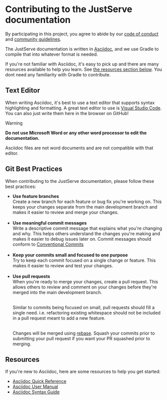 # Contributing to the JustServe documentation

By participating in this project, you agree to abide by our [code of conduct](./CODE_OF_CONDUCT.md) and [community guidelines](https://www.justserve.org/about#community-guidelines). 

The JustServe documentation is written in [Asciidoc](https://docs.asciidoctor.org/asciidoc/latest/), and we use Gradle to compile that into whatever format is needed.

If you're not familiar with Asciidoc, it's easy to pick up and there are many resources available to help you learn. See [the resources section below](#resources). You dont need any familiarity with Gradle to contribute. 

## Text Editor

When writing Asciidoc, it's best to use a text editor that supports syntax highlighting and formatting. A great text editor to use is [Visual Studio Code](https://code.visualstudio.com/). You can also just write them here in the browser on GitHub! 

> [!WARNING]
> **Do not use Microsoft Word or any other word processor to edit the documentation.**
>
> Asciidoc files are not word documents and are not compatible with that editor.

## Git Best Practices

When contributing to the JustServe documentation, please follow these best practices:

<ul><li> <strong>Use feature branches</strong><br>
Create a new branch for each feature or bug fix you're working on. This keeps your changes separate from the main development branch and makes it easier to review and merge your changes.
<br><br></li>
<li><strong>Use meaningful commit messages</strong> <br>
Write a descriptive commit message that explains what you're changing and why. This helps others understand the changes you're making and makes it easier to debug issues later on.
Commit messages should conform to <a href="https://www.conventionalcommits.org">Conventional Commits</a>
<br><br></li>
<li><strong>Keep your commits small and focused to one purpose</strong> <br>
Try to keep each commit focused on a single change or feature. This makes it easier to review and test your changes.
<br><br></li>
<li><strong>Use pull requests</strong><br> When you're ready to merge your changes, create a pull request. This allows others to review and comment on your changes before they're merged into the main development branch.<br><br>

Similar to commits being focused on small, pull requests should fill a single need. i.e. refactoring existing whitespace should not be included in a pull request meant to add a new feature.
<br><br>

Changes will be merged using [rebase](https://git-scm.com/docs/git-rebase). Squash your commits prior to submitting your pull request if you want your PR squashed prior to merging.
</li>
</ul>


## Resources

If you're new to Asciidoc, here are some resources to help you get started:

* [Asciidoc Quick Reference](https://docs.asciidoctor.org/asciidoc/latest/syntax-quick-reference/)
* [Asciidoc User Manual](https://docs.asciidoctor.org/asciidoc/latest/user-manual/)
* [Asciidoc Syntax Guide](https://asciidoctor.org/docs/asciidoc-syntax-quick-reference/)
